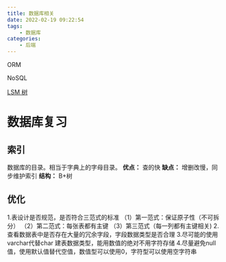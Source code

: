 ```yaml
---
title: 数据库相关
date: 2022-02-19 09:22:54
tags: 
	- 数据库
categories:
	- 后端
---
```



ORM

NoSQL

[LSM 树](https://zhuanlan.zhihu.com/p/181498475)

# 数据库复习
## 索引
数据库的目录。相当于字典上的字母目录。
**优点：** 查的快
**缺点：** 增删改慢，同步维护索引
**结构：** B+树

## 优化
1.表设计是否规范，是否符合三范式的标准
（1）第一范式：保证原子性（不可拆分）
（2）第二范式：每张表都有主键
（3）第三范式（每一列都有主键相关)
2.查看数据表中是否存在大量的冗余字段，字段数据类型是否合理
3.尽可能的使用varchar代替char 建表数据类型，能用数值的绝对不用字符存储
4.尽量避免null值，使用默认值替代空值，数值型可以使用0，字符型可以使用空字符串


